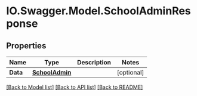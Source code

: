 # IO.Swagger.Model.SchoolAdminResponse
## Properties

Name | Type | Description | Notes
------------ | ------------- | ------------- | -------------
**Data** | [**SchoolAdmin**](SchoolAdmin.md) |  | [optional] 

[[Back to Model list]](../README.md#documentation-for-models) [[Back to API list]](../README.md#documentation-for-api-endpoints) [[Back to README]](../README.md)

